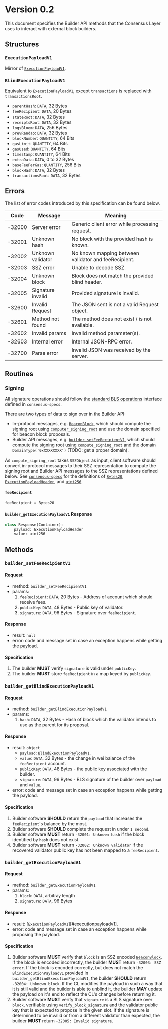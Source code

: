 # Version 0.2

This document specifies the Builder API methods that the Consensus Layer uses to interact with external block builders.

## Structures

### `ExecutionPayloadV1`

Mirror of [`ExecutionPayloadV1`][execution-payload].

### `BlindExecutionPayloadV1`

Equivalent to `ExecutionPayloadV1`, except `transactions` is replaced with `transactionsRoot`.
- `parentHash`: `DATA`, 32 Bytes
- `feeRecipient`:  `DATA`, 20 Bytes
- `stateRoot`: `DATA`, 32 Bytes
- `receiptsRoot`: `DATA`, 32 Bytes
- `logsBloom`: `DATA`, 256 Bytes
- `prevRandao`: `DATA`, 32 Bytes
- `blockNumber`: `QUANTITY`, 64 Bits
- `gasLimit`: `QUANTITY`, 64 Bits
- `gasUsed`: `QUANTITY`, 64 Bits
- `timestamp`: `QUANTITY`, 64 Bits
- `extraData`: `DATA`, 0 to 32 Bytes
- `baseFeePerGas`: `QUANTITY`, 256 Bits
- `blockHash`: `DATA`, 32 Bytes
- `transactionsRoot`: `DATA`, 32 Bytes

## Errors

The list of error codes introduced by this specification can be found below.

| Code | Message | Meaning |
| - | - | - |
| -32000 | Server error | Generic client error while processing request. |
| -32001 | Unknown hash | No block with the provided hash is known. |
| -32002 | Unknown validator | No known mapping between validator and feeRecipient. |
| -32003 | SSZ error | Unable to decode SSZ. |
| -32004 | Unknown block | Block does not match the provided blind header. |
| -32005 | Signature invalid | Provided signature is invalid. |
| -32600 | Invalid Request | The JSON sent is not a valid Request object. |
| -32601 | Method not found | The method does not exist / is not available. |
| -32602 | Invalid params | Invalid method parameter(s). |
| -32603 | Internal error | Internal JSON-RPC error. |
| -32700 | Parse error | Invalid JSON was received by the server. |

## Routines

### Signing

All signature operations should follow the [standard BLS operations][bls] interface defined in `consensus-specs`.

There are two types of data to sign over in the Builder API:
* In-protocol messages, e.g. [`BeaconBlock`][beacon-block], which should compute the signing root using [`computer_signing_root`][compute-signing-root] and use the domain specified for beacon block proposals.
* Builder API messages, e.g. [`builder_setFeeRecipientV1`](#builder_setFeeRecipientV1), which should compute the signing root using [`compute_signing_root`][compute-signing-root] and the domain `DomainType('0xXXXXXXXX')` (TODO: get a proper domain).

As `compute_signing_root` takes `SSZObject` as input, client software should convert in-protocol messages to their SSZ representation to compute the signing root and Builder API messages to the SSZ representations defined below. See [`consensus-specs`][consensus-specs] for the definitions of [`Bytes20`][bytes20], [`ExecutionPayloadHeader`][execution-payload-header], and [`uint256`][uint256].

#### `feeRecipient`

```python
feeRecipient = Bytes20
```

#### `builder_getExecutionPayloadV1` Response

```python
class Response(Container):
    payload: ExecutionPayloadHeader
    value: uint256
```

## Methods

### `builder_setFeeRecipientV1`

#### Request

- method: `builder_setFeeRecipientV1`
- params:
  1. `feeRecipient`: `DATA`, 20 Bytes - Address of account which should receive fees.
  2. `publicKey`: `DATA`, 48 Bytes - Public key of validator.
  3. `signature`: `DATA`, 96 Bytes - Signature over `feeRecipient`.

#### Response

- result: `null`
- error: code and message set in case an exception happens while getting the payload.

#### Specification
1. The builder **MUST** verify `signature` is valid under `publicKey`.
2. The builder **MUST** store `feeRecipient` in a map keyed by `publicKey`.

### `builder_getBlindExecutionPayloadV1`

#### Request

- method: `builder_getBlindExecutionPayloadV1`
- params:
  1. `hash`: `DATA`, 32 Bytes - Hash of block which the validator intends to use as the parent for its proposal.

#### Response

- result: `object`
    - `payload`: [`BlindExecutionPayloadV1`](#blindexecutionpayloadv1).
    - `value`: `DATA`, 32 Bytes - the change in wei balance of the `feeRecipient` account.
    - `publicKey`: `DATA`, 48 Bytes - the public key associated with the builder.
    - `signature`: `DATA`, 96 Bytes - BLS signature of the builder over `payload` and `value`.
- error: code and message set in case an exception happens while getting the payload.

#### Specification
1. Builder software **SHOULD** return the `payload` that increases the `feeRecipient`'s balance by the most.
2. Builder software **SHOULD** complete the request in under `1 second`.
3. Builder software **MUST** return `-32001: Unknown hash` if the block identified by `hash` does not exist.
4. Builder software **MUST** return `-32002: Unknown validator` if the recovered validator public key has not been mapped to a `feeRecipient`.

### `builder_getExecutionPayloadV1`

#### Request

- method: `builder_getExecutionPayloadV1`
- params:
  1. `block`: `DATA`, arbitray length
  2. `signature`: `DATA`, 96 Bytes

#### Response

- result: [`ExecutionPayloadV1`][#executionpayloadv1].
- error: code and message set in case an exception happens while proposing the payload.

#### Specification
1. Builder software **MUST** verify that `block` is an SSZ encoded [`BeaconBlock`][beacon-block]. If the block is encoded incorrectly, the builder **MUST** return `-32003: SSZ error`. If the block is encoded correctly, but does not match the `BlindExecutionPayloadV1` provided in `builder_getBlindExecutionPayloadV1`, the builder **SHOULD** return `-32004: Unknown block`. If the CL modifies the payload in such a way that it is still valid and the builder is able to unblind it, the builder **MAY** update the payload on it's end to reflect the CL's changes before returning it.
2. Builder software **MUST** verify that `signature` is a BLS signature over `block`, verifiable using [`verify_block_signature`][verify-block-signature] and the validator public key that is expected to propose in the given slot. If the signature is determined to be invalid or from a different validator than expected, the builder **MUST** return `-32005: Invalid signature`.

[consensus-specs]: https://github.com/ethereum/consensus-specs
[bls]: https://github.com/ethereum/consensus-specs/blob/dev/specs/phase0/beacon-chain.md#bls-signatures
[compute-signing-root]: https://github.com/ethereum/consensus-specs/blob/dev/specs/phase0/beacon-chain.md#compute_signing_root
[bytes20]: https://github.com/ethereum/consensus-specs/blob/dev/ssz/simple-serialize.md#aliases
[uint256]: https://github.com/ethereum/consensus-specs/blob/dev/ssz/simple-serialize.md#basic-types
[execution-payload-header]: https://github.com/ethereum/consensus-specs/blob/dev/specs/bellatrix/beacon-chain.md#executionpayloadheader
[execution-payload]: https://github.com/ethereum/execution-apis/blob/main/src/engine/specification.md#executionpayloadv1
[hash-tree-root]: https://github.com/ethereum/consensus-specs/blob/dev/ssz/simple-serialize.md#merkleization
[beacon-block]: https://github.com/ethereum/consensus-specs/blob/dev/specs/phase0/beacon-chain.md#beaconblock
[verify-block-signature]: https://github.com/ethereum/consensus-specs/blob/dev/specs/phase0/beacon-chain.md#beacon-chain-state-transition-function
